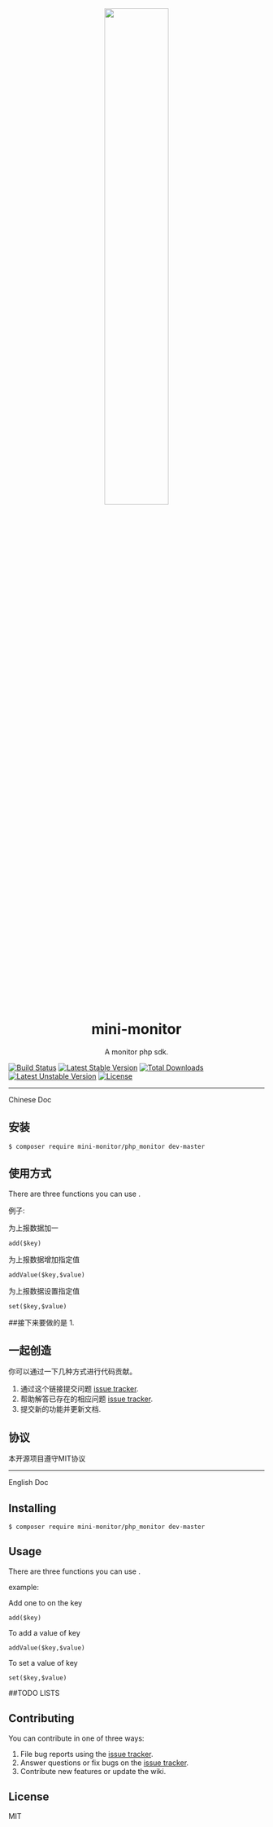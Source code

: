 <div align="center">
<img src="http://cdn.chinanalan.com/mini-logo.jpg" width=50% height=50%/>
</div>
<h1 align="center"> mini-monitor </h1>

<p align="center"> A monitor php sdk.</p>

[![Build Status](https://travis-ci.org/Michael-LiK/php_monitor.svg?branch=master)](https://travis-ci.org/Michael-LiK/php_monitor)
[![Latest Stable Version](https://poser.pugx.org/mini-monitor/php_monitor/v/stable)](https://packagist.org/packages/mini-monitor/php_monitor)
[![Total Downloads](https://poser.pugx.org/mini-monitor/php_monitor/downloads)](https://packagist.org/packages/mini-monitor/php_monitor)
[![Latest Unstable Version](https://poser.pugx.org/mini-monitor/php_monitor/v/unstable)](https://packagist.org/packages/mini-monitor/php_monitor)
[![License](https://poser.pugx.org/mini-monitor/php_monitor/license)](https://packagist.org/packages/mini-monitor/php_monitor)


-----------------------------------------------------------------------------------
Chinese Doc
## 安装

```shell
$ composer require mini-monitor/php_monitor dev-master
```

## 使用方式

There are three functions you can use .

例子:

为上报数据加一
```shell 
add($key) 
```  
为上报数据增加指定值
```shell 
addValue($key,$value)
```

为上报数据设置指定值
```shell 
set($key,$value)  
```

##接下来要做的是
1.



## 一起创造

你可以通过一下几种方式进行代码贡献。

1. 通过这个链接提交问题 [issue tracker](https://github.com/monitor/php/issues).
2. 帮助解答已存在的相应问题 [issue tracker](https://github.com/monitor/php/issues).
3. 提交新的功能并更新文档.


## 协议
本开源项目遵守MIT协议

-----------------------------------------------------------------------------------
English Doc
## Installing

```shell
$ composer require mini-monitor/php_monitor dev-master
```

## Usage

There are three functions you can use .

example:

Add one to on the key
```shell 
add($key) 
```  
To add a value of key
```shell 
addValue($key,$value)
```

To set a value of key
```shell 
set($key,$value)  
```

##TODO LISTS



## Contributing

You can contribute in one of three ways:

1. File bug reports using the [issue tracker](https://github.com/monitor/php/issues).
2. Answer questions or fix bugs on the [issue tracker](https://github.com/monitor/php/issues).
3. Contribute new features or update the wiki.


## License

MIT
